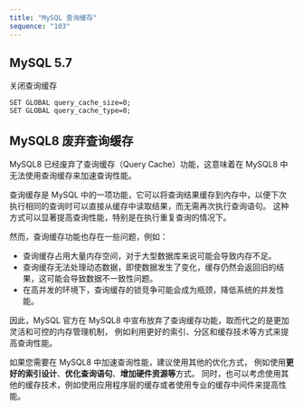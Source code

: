```yaml
---
title: "MySQL 查询缓存"
sequence: "103"
---
```


## MySQL 5.7

关闭查询缓存

```mysql
SET GLOBAL query_cache_size=0;
SET GLOBAL query_cache_type=0;
```

## MySQL8 废弃查询缓存

MySQL8 已经废弃了查询缓存（Query Cache）功能，这意味着在 MySQL8 中无法使用查询缓存来加速查询性能。

查询缓存是 MySQL 中的一项功能，它可以将查询结果缓存到内存中，以便下次执行相同的查询时可以直接从缓存中读取结果，而无需再次执行查询语句。
这种方式可以显著提高查询性能，特别是在执行重复查询的情况下。

然而，查询缓存功能也存在一些问题，例如：

- 查询缓存占用大量内存空间，对于大型数据库来说可能会导致内存不足。
- 查询缓存无法处理动态数据，即使数据发生了变化，缓存仍然会返回旧的结果，这可能会导致数据不一致性问题。
- 在高并发的环境下，查询缓存的锁竞争可能会成为瓶颈，降低系统的并发性能。

因此，MySQL 官方在 MySQL8 中宣布放弃了查询缓存功能，取而代之的是更加灵活和可控的内存管理机制，
例如利用更好的索引、分区和缓存技术等方式来提高查询性能。

如果您需要在 MySQL8 中加速查询性能，建议使用其他的优化方式，
例如使用**更好的索引设计**、**优化查询语句**、**增加硬件资源等**方式。
同时，也可以考虑使用其他的缓存技术，例如使用应用程序层的缓存或者使用专业的缓存中间件来提高性能。

